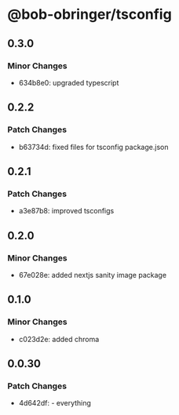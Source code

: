# @bob-obringer/tsconfig

## 0.3.0

### Minor Changes

- 634b8e0: upgraded typescript

## 0.2.2

### Patch Changes

- b63734d: fixed files for tsconfig package.json

## 0.2.1

### Patch Changes

- a3e87b8: improved tsconfigs

## 0.2.0

### Minor Changes

- 67e028e: added nextjs sanity image package

## 0.1.0

### Minor Changes

- c023d2e: added chroma

## 0.0.30

### Patch Changes

- 4d642df: - everything

